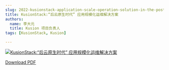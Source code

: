 ```yaml
---
slug: 2022-kusionstack-application-scale-operation-solution-in-the-post-cloudnative-era
title: KusionStack:“后云原生时代” 应用规模化运维解决方案
authors:
  name: 李大元 
  title: Kusion 项目负责人
tags: [KusionStack, Kusion]

---
```


[![KusionStack:“后云原生时代” 应用规模化运维解决方案](/talks/kusionstack-application-scale-operation-solution-in-the-post-cloudnative-era.png)](https://github.com/KusionStack/community/raw/main/2022/talkgo/kusionstack-application-scale-operation-solution-in-the-post-cloudnative-era.pdf)

[Download PDF](https://github.com/KusionStack/community/raw/main/2022/talkgo/kusionstack-application-scale-operation-solution-in-the-post-cloudnative-era.pdf)
